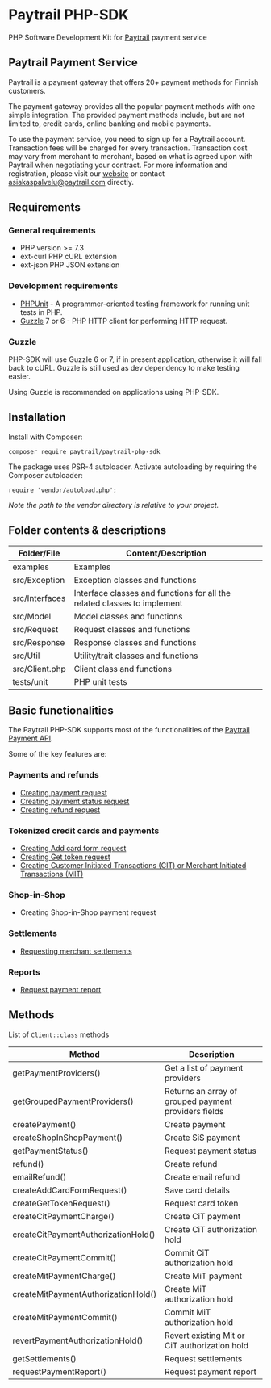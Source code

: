 # Paytrail PHP-SDK
PHP Software Development Kit for [Paytrail](https://www.paytrail.com) payment service

## Paytrail Payment Service

Paytrail is a payment gateway that offers 20+ payment methods for Finnish customers.

The payment gateway provides all the popular payment methods with one simple integration. The provided payment methods include, but are not limited to, credit cards, online banking and mobile payments.

To use the payment service, you need to sign up for a Paytrail account. Transaction fees will be charged for every transaction. Transaction cost may vary from merchant to merchant, based on what is agreed upon with Paytrail when negotiating your contract. For more information and registration, please visit our [website](https://www.paytrail.com) or contact asiakaspalvelu@paytrail.com directly.

## Requirements

### General requirements

- PHP version >= 7.3
- ext-curl PHP cURL extension
- ext-json PHP JSON extension

### Development requirements

- [PHPUnit](https://github.com/sebastianbergmann/phpunit) - A programmer-oriented testing framework for running unit tests in PHP.
- [Guzzle](https://github.com/guzzle/guzzle) 7 or 6 - PHP HTTP client for performing HTTP request.

### Guzzle
PHP-SDK will use Guzzle 6 or 7, if in present application, otherwise it will fall back to cURL. Guzzle is still used as dev dependency to make testing easier.

Using Guzzle is recommended on applications using PHP-SDK.

## Installation

Install with Composer:

```
composer require paytrail/paytrail-php-sdk
```

The package uses PSR-4 autoloader. Activate autoloading by requiring the Composer autoloader:

```
require 'vendor/autoload.php';
```

_Note the path to the vendor directory is relative to your project._

## Folder contents & descriptions

| Folder/File    | Content/Description                                                      |
|----------------|--------------------------------------------------------------------------|
| examples       | Examples                                                                 |
| src/Exception  | Exception classes and functions                                          |
| src/Interfaces | Interface classes and functions for all the related classes to implement |
| src/Model      | Model classes and functions                                              |
| src/Request    | Request classes and functions                                            |
| src/Response   | Response classes and functions                                           |
| src/Util       | Utility/trait classes and functions                                      |
| src/Client.php | Client class and functions                                               |
| tests/unit     | PHP unit tests                                                           |

## Basic functionalities

The Paytrail PHP-SDK supports most of the functionalities of the [Paytrail Payment API](https://paytrail.github.io/api-documentation/#/).

Some of the key features are:

### Payments and refunds

- [Creating payment request](https://paytrail.github.io/api-documentation/#/?id=create)
- [Creating payment status request](https://paytrail.github.io/api-documentation/#/?id=get)
- [Creating refund request](https://paytrail.github.io/api-documentation/#/?id=refund)

### Tokenized credit cards and payments

- [Creating Add card form request](https://paytrail.github.io/api-documentation/#/?id=adding-tokenizing-cards)
- [Creating Get token request](https://paytrail.github.io/api-documentation/#/?id=get-token)
- [Creating Customer Initiated Transactions (CIT) or Merchant Initiated Transactions (MIT)](https://checkoutfinland.github.io/psp-api/#/?id=charging-a-token)

### Shop-in-Shop

- Creating Shop-in-Shop payment request

### Settlements

- [Requesting merchant settlements](https://docs.paytrail.com/#/?id=settlements)

### Reports

- [Request payment report](https://docs.paytrail.com/#/?id=payment-report-request)

## Methods

List of `Client::class` methods

| Method                              | Description                                          |
|-------------------------------------|------------------------------------------------------|
| getPaymentProviders()               | Get a list of payment providers                      |
| getGroupedPaymentProviders()        | Returns an array of grouped payment providers fields |
| createPayment()                     | Create payment                                       |
| createShopInShopPayment()           | Create SiS payment                                   |
| getPaymentStatus()                  | Request payment status                               |
| refund()                            | Create refund                                        |
| emailRefund()                       | Create email refund                                  |
| createAddCardFormRequest()          | Save card details                                    |
| createGetTokenRequest()             | Request card token                                   |
| createCitPaymentCharge()            | Create CiT payment                                   |
| createCitPaymentAuthorizationHold() | Create CiT authorization hold                        |
| createCitPaymentCommit()            | Commit CiT authorization hold                        |
| createMitPaymentCharge()            | Create MiT payment                                   |
| createMitPaymentAuthorizationHold() | Create MiT authorization hold                        |
| createMitPaymentCommit()            | Commit MiT authorization hold                        |
| revertPaymentAuthorizationHold()    | Revert existing Mit or CiT authorization hold        |
| getSettlements()                    | Request settlements                                  |
| requestPaymentReport()              |  Request payment report                              |
